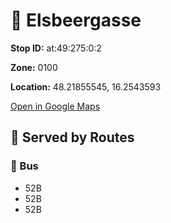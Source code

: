 # 🚉 Elsbeergasse


**Stop ID:** at:49:275:0:2

**Zone:** 0100

**Location:** 48.21855545, 16.2543593

[Open in Google Maps](https://www.google.com/maps?q=48.21855545,16.2543593)

## 🚆 Served by Routes

### 🚌 Bus
- 52B
- 52B
- 52B